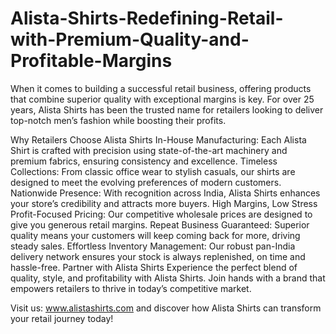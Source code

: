 # Alista-Shirts-Redefining-Retail-with-Premium-Quality-and-Profitable-Margins
When it comes to building a successful retail business, offering products that combine superior quality with exceptional margins is key. For over 25 years, Alista Shirts has been the trusted name for retailers looking to deliver top-notch men’s fashion while boosting their profits.

Why Retailers Choose Alista Shirts
In-House Manufacturing: Each Alista Shirt is crafted with precision using state-of-the-art machinery and premium fabrics, ensuring consistency and excellence.
Timeless Collections: From classic office wear to stylish casuals, our shirts are designed to meet the evolving preferences of modern customers.
Nationwide Presence: With recognition across India, Alista Shirts enhances your store’s credibility and attracts more buyers.
High Margins, Low Stress
Profit-Focused Pricing: Our competitive wholesale prices are designed to give you generous retail margins.
Repeat Business Guaranteed: Superior quality means your customers will keep coming back for more, driving steady sales.
Effortless Inventory Management: Our robust pan-India delivery network ensures your stock is always replenished, on time and hassle-free.
Partner with Alista Shirts
Experience the perfect blend of quality, style, and profitability with Alista Shirts. Join hands with a brand that empowers retailers to thrive in today’s competitive market.

Visit us: www.alistashirts.com and discover how Alista Shirts can transform your retail journey today!
